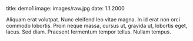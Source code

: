 title: demo1
image: images/raw.jpg
date: 1.1.2000

Aliquam erat volutpat.  Nunc eleifend leo vitae magna.  In id erat non orci commodo lobortis.  Proin neque massa, cursus ut, gravida ut, lobortis eget, lacus.  Sed diam.  Praesent fermentum tempor tellus.  Nullam tempus.
